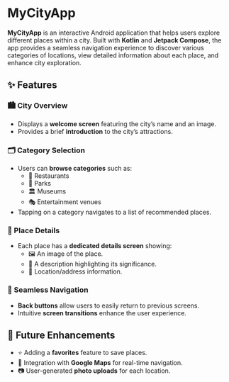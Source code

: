 # MyCityApp  

**MyCityApp** is an interactive Android application that helps users explore different places within a city. Built with **Kotlin** and **Jetpack Compose**, the app provides a seamless navigation experience to discover various categories of locations, view detailed information about each place, and enhance city exploration.  

## ✨ Features  

### 🏙️ City Overview  
- Displays a **welcome screen** featuring the city’s name and an image.  
- Provides a brief **introduction** to the city’s attractions.  

### 🗂️ Category Selection  
- Users can **browse categories** such as:  
  - 🥘 Restaurants  
  - 🌳 Parks  
  - 🏛 Museums  
  - 🎭 Entertainment venues  
- Tapping on a category navigates to a list of recommended places.  

### 📍 Place Details  
- Each place has a **dedicated details screen** showing:  
  - 🖼️ An image of the place.  
  - 📌 A description highlighting its significance.  
  - 📍 Location/address information.  

### 🔄 Seamless Navigation  
- **Back buttons** allow users to easily return to previous screens.  
- Intuitive **screen transitions** enhance the user experience.  

## 🚀 Future Enhancements  
- ⭐ Adding a **favorites** feature to save places.  
- 📍 Integration with **Google Maps** for real-time navigation.  
- 📷 User-generated **photo uploads** for each location.  

